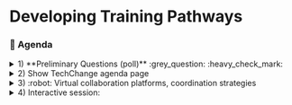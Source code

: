 # Developing Training Pathways
### :scroll: Agenda

<details>
  <summary>1) **Preliminary Questions (poll)** :grey_question: :heavy_check_mark: </summary>

Try this poll:
[Preliminary Poll](https://github.com/imujawar/MEDAB_imran/blob/master/training%20poll.md "Go to Poll")

</details>

<details>
  <summary>2) Show TechChange agenda page </summary>
  <ol type="a">
  <li>Run through</li>
  <li>Google Docs</li>
  <li>Mural</li>
  <li>Github Surveys/ Google forms</li>
</ol>     
</details>

<details>
  <summary>3) :robot: Virtual collaboration platforms, coordination strategies </summary>
  <ol type="a">
  <li>something</li>
  <li>something else</li>
  <li>more stuff</li>
  <li>last thing</li>
</ol>    
    <details>
<summary> More stuff collapsed :grinning: </summary>

blah blah blah
</details>
</details>

<details>
  <summary>4) Interactive session: </summary>
  
[![](https://api.gh-polls.com/poll/01E4VXNASD25Z386XK63T0KGE7/test1)](https://api.gh-polls.com/poll/01E4VXNASD25Z386XK63T0KGE7/test1/vote)
[![](https://api.gh-polls.com/poll/01E4VXNASD25Z386XK63T0KGE7/test2)](https://api.gh-polls.com/poll/01E4VXNASD25Z386XK63T0KGE7/test2/vote)
[![](https://api.gh-polls.com/poll/01E4VXNASD25Z386XK63T0KGE7/test3)](https://api.gh-polls.com/poll/01E4VXNASD25Z386XK63T0KGE7/test3/vote)


</details>
